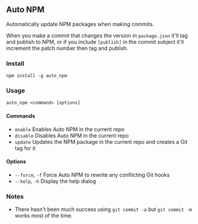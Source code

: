 Auto NPM
--------

Automatically update NPM packages when making commits.

When you make a commit that changes the version in `package.json` it'll tag and publish to NPM, or
if you include `[publish]` in the commit subject it'll increment the patch number then tag and
publish.

### Install
`npm install -g auto_npm`

### Usage
```
auto_npm <command> [options]
```

#### Commands
- `enable` Enables Auto NPM in the current repo
- `disable` Disables Auto NPM in the current repo
- `update` Updates the NPM package in the current repo and creates a Git tag for it

#### Options
- `--force`, `-f` Force Auto NPM to rewrite any conflicting Git hooks
- `--help`, `-h` Display the help dialog

### Notes
- There hasn't been much success using `git commit -a` but `git commit -m` works most of the time.
